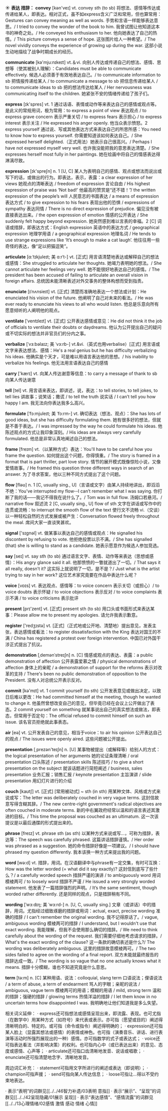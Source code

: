 ☀ <span class="category">**表达 措辞：**</span>
<span class="vocabulary">**convey**</span> [kən'veɪ] 
<span class="definition">vt. convey sth (to sb) 将想法、感情等传达或传递给某人，即表达。相对正式，虽不如express含义广泛和常用，但也算常用：</span>Gestures can convey meaning as well as words. 手势和言语一样能够表达意思。/ I tried to convey the wonder of the book to him. 我曾试图让他知道这本书的神奇之处。/ He conveyed his enthusiasm to her. 他向她表达了自己的热情。/ This picture conveys a sense of hope. 这张图片给人一种希望。/ The novel vividly conveys the experience of growing up during the war. 这部小说生动地描绘了战争时期成长的经历。

<span class="vocabulary">**communicate**</span> [kə'mju:nɪkeɪt] 
<span class="definition">vt.＆vi. 向别人传达或传递自己的想法、感情、思想等（使其被别人理解）：</span>Candidates must be able to communicate effectively. 候选人必须善于有效地表达自己。/ to communicate information to sb 把情报传递给某人 / to communicate a message to sb 把信息传递给某人 / to communicate ideas to sb 把的想法传达给某人 / Her nervousness was communicating itself to the children. 她紧张不安的情绪传递给了孩子们。

<span class="vocabulary">**express**</span> [ɪk'spres] 
<span class="definition">vt. 1 通过话语、表情或动作等来表达自己的感情或观点等。是此义的常规用词，极为常用：</span>to express a point of view 表达观点 / to express grave concern 表示严重关切 / to express fears 表示担心 / to express interest 表示关注 / He expressed his anger openly. 他当众表示愤怒。<span class="definition">2 express yourself 通过说、写或其他表达方式来表达自己的所思所感：</span>You need to know how to express yourself. 你需要知道该如何表达自己。/ She expressed herself delighted.（正式用法）她表示自己很高兴。/ Perhaps I have not expressed myself very well. 也许我没能把我的意思表达清楚。/ She expresses herself most fully in her paintings. 她在绘画中将自己的情感表达得淋漓尽致。

<span class="vocabulary">**expression**</span> [ɪk'spreʃn] 
<span class="definition">n. 1 [U, C] 某人为表明自己的感情、观点或想法而说出或写下的话，或做出的行为。即表达，表示，表露：</span>a clear expression of her views 她观点的清晰表达 / freedom of expression 言论自由 / His highest expression of praise was ‘Not bad!’ 他最高的赞赏是“还不错！”/ the written expression of the people’s will 人民意志的书面表达 / a means of expression 表达方式 / to give expression to his fears 表现出他的恐惧 / expressions of sympathy 表达同情 / There is no direct expression of prejudice. 偏见没有被直接表达出来。/ the open expression of emotion 情感的公开表达 / She suddenly felt happy beyond expression. 她突然感到难以言表的幸福。<span class="definition">2 [C] 词语或措辞，即表达方式：</span>English expression 英语中的表达方式 / geographical expression 地理学用语 / a geographical expression 地理名词 / He tends to use strange expressions like ‘It’s enough to make a cat laugh’. 他往往用一些奇怪的表达，像“足以把猫逗笑”。
           
<span class="vocabulary">**articulate**</span> [ɑ:ˈtɪkjuleɪt; 美 ɑ:rˈt-]
<span class="definition">vt. [正式] 用言语清楚地表达或解释自己的想法或感情：</span>She struggled to articulate her thoughts. 她竭力表明她的想法。/ She cannot articulate her feelings very well. 她不能很好地表达自己的感情。/ The president has been accused of failing to articulate an overall vision in foreign affairs. 总统因未能清晰表述对外交事务的整体构想而受到指责。
           
<span class="vocabulary">**enunciate**</span> [ɪˈnʌnsieɪt]
<span class="definition">vt. [正式] 清楚而准确地表达一个想法或计划：</span>He enunciated his vision of the future. 他阐明了自己对未来的看法。/ He was ever ready to enunciate his views to all who would listen. 他总是乐意向所有愿意倾听的人阐明他的观点。
           
<span class="vocabulary">**ventilate**</span> [ˈventɪleɪt]
<span class="definition">vt. [正式] 公开表达感情或意见：</span>He did not think it the job of officials to ventilate their doubts or daydreams. 他认为公开提出自己的疑问或不切实际的想法并非官员们的分内之事。
           
<span class="vocabulary">**verbalize**</span> [ˈvɜ:bəlaɪz; 美 ˈvɜ:rb-]
<span class="definition">vt.&vi.（英式也用verbalise）[正式] 用言语或文字来表达想法、感情：</span>He's a real genius but he has difficulty verbalizing his ideas. 他确实是个天才，可是难以用语言表达他的思想。/ his inability to verbalize his feelings. 他无法用言语表达自己的感情

<span class="vocabulary">**carry**</span> ['kærɪ] 
<span class="definition">vt. 向某人传达谢意等信息：</span>to carry a message of thank to sb 向某人传达谢意

<span class="vocabulary">**tell**</span> [tel] 
<span class="definition">vt. 用言语来表达，即讲述，说，表达：</span>to tell stories, to tell jokes, to tell lies 讲故事；说笑话；撒谎 / to tell the truth 说实话 / I can’t tell you how happy I am. 我无法向你表达我多么高兴。
           
<span class="vocabulary">**formulate**</span> [ˈfɔ:mjuleɪt; 美 ˈfɔ:rm-]
<span class="definition">vt. 确切表达（想法、观点）：</span>She has lots of good ideas, but she has difficulty formulating them. 她有很多好的想法，但就是不善于表达。/ I was impressed by the way he could formulate his ideas. 他陈述观点的方式让我印象深刻。/ His ideas are always very carefully formulated. 他总是非常认真地阐述自己的想法。
           
<span class="vocabulary">**frame**</span> [freɪm]
<span class="definition">vt.（以某种方式）表达：</span>You'll have to be careful how you frame the question. 如何提出这个问题，你得慎重。/ The story is framed in a format that is part thriller, part love story. 情节的展开模式既像惊险小说，又像爱情故事。/ He framed this question three different ways in search of an answer. 为了寻求答案，他以三种不同方式提出了这个问题。

<span class="vocabulary">**flow**</span> [fləʊ] 
<span class="definition">n. 1 [C, usually sing., U]（言语或文字）由某人持续地讲出，即滔滔不绝：</span>You’ve interrupted my flow--I can’t remember what I was saying. 你打断了我的话——我记不得我在说什么了。/ Tom was in full flow. 汤姆口若悬河。/ narrative flow 叙述流 <span class="definition">2 [C, usually sing., U] flow of sth 文字在讲话或写作中的连贯或流畅：</span>to interrupt the smooth flow of the text 使行文不流畅 <span class="definition">vi.（交谈）以一种轻松自然的方式发展或被产生：</span>Conversation flowed freely throughout the meal. 席间大家一直谈笑甚欢。

<span class="vocabulary">**signal**</span> ['sɪɡnəl] 
<span class="definition">vt. 做某事以表达自己的感情或观点：</span>He signalled his discontent by refusing to vote. 他拒绝投票以示不满。/ She has signalled (that) she is willing to stand as a candidate. 她表示愿意作为候选人参加竞选。

<span class="vocabulary">**say**</span> [seɪ] 
<span class="definition">vt. say sth (to sb) 通过语言文字、表情、动作等来表达（思想或感情）：</span>His angry glance said it all. 他那愤愤的一瞥就道出了一切。/ That says it all really, doesn’t it? 这实际上就说明了一切，是不是？/ Just what is the artist trying to say in her work? 这位艺术家究竟要在作品中表达什么呢？

<span class="vocabulary">**voice**</span> [vɒɪs] 
<span class="definition">vt. 表达观点、感情等：</span>to voice concern 表示关切（或担心）/ to voice doubts 表示怀疑 / to voice objections 表示反对 / to voice complaints 表示不满 / to voice criticisms 表示批评

<span class="vocabulary">**present**</span> [prɪ'zent] 
<span class="definition">vt. [正式] present sth (to sb) 用口头或书面形式来表达某事：</span>Please allow me to present my apologies. 请允许我表示歉意。

<span class="vocabulary">**register**</span> ['redӡɪstə] 
<span class="definition">vt. [正式]（正式地或公开地、清楚地）提出意见，发表主张，表达感情或看法：</span>to register dissatisfaction with the King 表达对国王的不满 / China has registered a protest over foreign intervention. 中国已对外国干涉正式提出了抗议。
           
<span class="vocabulary">**demonstration**</span> [ˌdemənˈstreɪʃn]
<span class="definition">n. [C] 情感或观点的表达、表露：</span>a public demonstration of affection 公开表露爱慕之情 / physical demonstrations of affection 身体上的亲昵 / a demonstration of support for the reforms 表示对改革的支持 / There's been no public demonstration of opposition to the President. 没有人对总统公开表示反对。

<span class="vocabulary">**commit**</span> [kə'mɪt] 
<span class="definition">vt. 1 commit yourself (to sth) 公开发表意见或做出决定，以致日后难以更改：</span>He had committed himself at the meeting, though he wanted to change it. 他虽然曾想改变自己的意见，但毕竟已经在会议上公开做出了表态。<span class="definition">2 commit yourself on something 就某事说出自己的真实想法或做法，即表态，但常用于否定句：</span>The official refused to commit himself on such an issue. 该名官员拒绝就此事表态。

<span class="vocabulary">**air**</span> [eə] 
<span class="definition">vt. 公开发表自己的意见，相当于voice：</span>to air his opinion 公开表达自己的观点 / The issues were openly aired. 这些问题被公开提出。

<span class="vocabulary">**presentation**</span> [͵prezən'teɪʃn] 
<span class="definition">n. [U] 某事物被提出（或解释等）给别人的方式：</span>the logical presentation of her arguments 她的论证条理清晰 / oral presentation 口头陈述 / presentation skills 陈述技巧 / to give a short presentation on the subject 就该话题进行简短阐述 / business, sales presentation 业务汇报；销售汇报 / keynote presentation 主旨演讲 / slide presentation 用幻灯片进行的介绍
           
<span class="vocabulary">**couch**</span> [kaʊtʃ]
<span class="definition">vt. [正式] [常用被动式] ~ sth (in sth) 用某种文体、风格或方式来说或写：</span>The letter was deliberately couched in very vague terms. 这封信故意写得含糊其辞。/ The new centre-right government's radical objectives are often couched in moderate terms. 新的中右翼政府经常以温和的语言表述其激进的目标。/ This time the proposal was couched as an ultimatum. 这一次该提议是以最后通牒的形式提出来的。

<span class="vocabulary">**phrase**</span> [freɪz] 
<span class="definition">vt. phrase sth (as sth) 以某种方式来说或写…，可称为措辞，表达等：</span>The speech was carefully phrased. 这篇讲话措辞谨慎。/ Her order was phrased as a suggestion. 她的命令措辞好像是一项建议。/ I should have phrased my question differently. 我本该换一种方式来提出我的问题。

<span class="vocabulary">**word**</span> [wə:d] 
<span class="definition">vt. 措辞，用词。在汉语翻译中与phrase有一定交集，有时可互换：</span>How was the letter worded (= what did it say exactly)? 这封信到底写了些什么？/ a carefully worded speech 措辞严谨的演讲 / to ambiguously word 用词模棱两可 / to loosely word 措辞不严谨 / He issued a very strongly worded statement. 他发表了一篇措辞强烈的声明。/ It’s the same sentiment, though worded rather differently. 还是同样的观点，只是措辞稍有不同。
           
<span class="vocabulary">**wording**</span> [ˈwɜ:dɪŋ; 美 ˈwɜ:rd-]
<span class="definition">n. [U, C, usually sing.] 文章（或讲话）中的措辞，用词。尤指经过细致琢磨的措辞或用词：</span>actual, exact, precise wording 准确的措辞 / I can't remember the original wording. 我不记得原话了。/ vague, ambiguous wording 模棱两可的措辞 / I understand, but I wouldn't use that exact wording. 我能理解，但我不会使用那么确切的措辞。/ We need to think carefully about the wording of the request. 我们需要仔细地考虑请求的措辞。/ What's the exact wording of the clause? 这一条款的确切表述是什么?/ The wording was deliberately ambiguous. 这里的措辞故意模棱两可。/ The two sides failed to agree on the wording of a final report. 双方未能就最终报告的措辞达成一致。/ The wording is so vague that no one actually knows what it means. 措辞十分模糊，谁也不知道究竟是什么意思。

<span class="vocabulary">**term**</span> [tə:m] 
<span class="definition">n. [C] 某种用语、说法：</span>colloquial, slang term 口语说法；俚语说法 / a term of abuse, a term of endearment 骂人的字眼；亲昵的说法 / ambiguous, vague term 模棱两可的用语；模糊的用语 / mild, strong term 温和的措辞；强硬的措辞 / glowing terms 热情洋溢的措辞 / I let them know in no uncertain terms how disappointed I was. 我明确地让他们知道我是多么失望。 

相关词义延伸：
· express还可指想法或感情呈现出来，即流露、表现。也可尤指（在数学中）用某种方式（如符号）来代表或表示。亦可指（愿望或目的）阐述得清晰明白的、特定的。或可指（命令或指令）阐述得明确的；
· expression还可指某人脸上（显露其想法或感情）的表情或神色。也可指（演奏音乐、讲话、进行表演等活动时所强烈展现出的一种）感情。亦可指数学的式子或表达式；
· voice还可指表达看法（并影响决策）的权利。也可指内心中（或已表达出来）的意见、态度或感情、心声等；
· articulate还可指口齿清晰地发音、说话或唱歌；
· enunciate还可指清楚地念字、清晰地发音。

周边词汇补充：
· statement可指用文字所进行的阐述或表达（即说明）；
· champion可指声援；
· send可指向某人传达信息；
· loose可指让…得以不受约束地表达。

· 表示“表明”的词群见[[../../46智力补遗/03表明 意指]]
· 表示“展示”、“呈现”的词群见[[../../42呈现隐藏/01展示 呈现]]
· 表示“表达感情”、“感情流露”的词群见[[../../13心理情绪/02感情 激情 感动 情绪 心情]]
